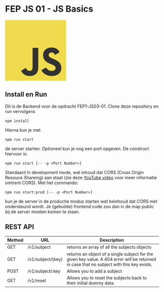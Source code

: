 # FEP JS 01 - JS Basics

<img src="./assets/JavaScript-logo.png" alt="JS Logo" width="200px" height="200px">


## Install en Run

Dit is de Backend voor de opdracht FEP1-JS03-01. Clone deze repository en run vervolgens 
```
npm install
```
Hierna kun je met
```
npm run start
```
de server starten. Optioneel kun je nog een port opgeven. De construct hiervoor is:
```
npm run start [-- -p <Port Number>]
```
Standaard in development mode, wat inhoud dat CORS (Cross Origin Resouce Shareing) aan staat (zie deze [YouTube video](https://youtu.be/4KHiSt0oLJ0) voor meer informatie omtrent CORS).
Met het commando:
```
npm run start:prod [-- -p <Port Number>]
```
kun je de server in de productie modus starten wat beinhoud dat CORS niet ondersteund wordt.
Je (gebuilde) frontend code zou dan in de map public bij de server moeten komen te staan.

## REST API
| Method | URL | Description |
| --- | --- | --- |
| GET | /v1/subject | returns an array of all the subjects objects
| GET | /v1/subject/{key} | returns an object of a single subject for the given key value. A 404 error will be returned in case that no subject with this key exists.
| POST | /v1/subject/:key | Allows you to add a subject |
| GET | /v1/reset | Allows you to reset the subjects back to their initial dummy data.